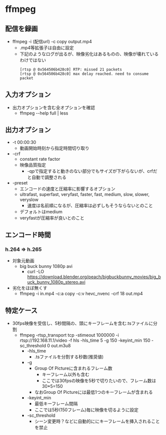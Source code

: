 # ffmpeg

## 配信を録画

* ffmpeg -i (配信url) -c copy output.mp4
  * .mp4等拡張子は自由に設定
  * 下記のようなログが出るが、映像劣化はあるものの、映像が壊れているわけではない
    ```
    [rtsp @ 0x564506b428c0] RTP: missed 21 packets
    [rtsp @ 0x564506b428c0] max delay reached. need to consume packet
    ```

## 入力オプション

* 出力オプションを含む全オプションを確認
  * ffmpeg --help full | less

## 出力オプション

* -t 00:00:30
  * 動画開始時刻から指定時間切り取り
* -crf
  * constant rate factor
  * 映像品質指定
    * -qpで指定すると動きのない部分でもサイズが下がらないが、crfだと自動で調整される
* -preset
  * エンコードの速度と圧縮率に影響するオプション
  * ultrafast, superfast, veryfast, faster, fast, medium, slow, slower, veryslow
    * 速度は名前順になるが、圧縮率は必ずしもそうならないとのこと
  * デフォルトはmedium
  * veryfastが圧縮率が良いとのこと

## エンコード時間

### h.264 => h.265

* 対象元動画
  * big buck bunny 1080p avi
    * curl -LO https://download.blender.org/peach/bigbuckbunny_movies/big_buck_bunny_1080p_stereo.avi
* 劣化をほぼ無くす
  * ffmpeg -i in.mp4 -c:a copy -c:v hevc_nvenc -crf 18 out.mp4

## 特定ケース

* 30fps映像を受信し、5秒間隔の、頭にキーフレームを含む.tsファイルに分割
  * ffmpeg -rtsp_transport tcp -stimeout 1000000 -i rtsp://192.168.11.1/video -f hls  -hls_time 5 -g 150 -keyint_min 150 -sc_threshold 0 out.m3u8
    * -hls_time
      * .tsファイルを分割する秒数(推奨値)
    * -g
      * Group Of Pictureに含まれるフレーム数
        * キーフレーム以外も含む
        * ここでは30fpsの映像を5秒で切りたいので、フレーム数は30*5=150
      * なおGroup Of Pictureには最低1つのキーフレームが含まれる
    * -keyint_min
      * 最低キーフレーム間隔
      * ここでは5秒(150フレーム)毎に映像を切るように設定
    * -sc_threshold
      * シーン変更時？などに自動的ににキーフレームを挿入されることを禁止